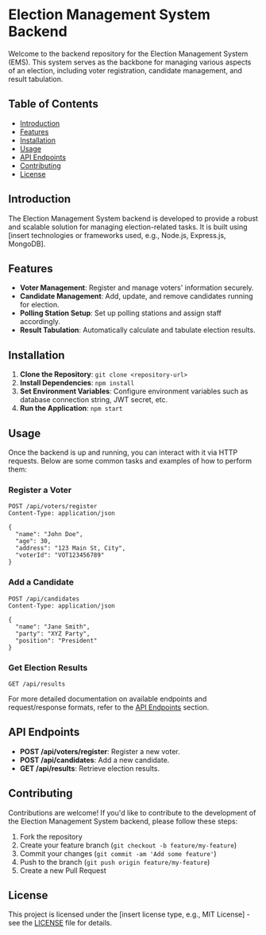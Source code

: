 
# Election Management System Backend

Welcome to the backend repository for the Election Management System (EMS). This system serves as the backbone for managing various aspects of an election, including voter registration, candidate management, and result tabulation.

## Table of Contents

- [Introduction](#introduction)
- [Features](#features)
- [Installation](#installation)
- [Usage](#usage)
- [API Endpoints](#api-endpoints)
- [Contributing](#contributing)
- [License](#license)

## Introduction

The Election Management System backend is developed to provide a robust and scalable solution for managing election-related tasks. It is built using [insert technologies or frameworks used, e.g., Node.js, Express.js, MongoDB].

## Features

- **Voter Management**: Register and manage voters' information securely.
- **Candidate Management**: Add, update, and remove candidates running for election.
- **Polling Station Setup**: Set up polling stations and assign staff accordingly.
- **Result Tabulation**: Automatically calculate and tabulate election results.

## Installation

1. **Clone the Repository**: `git clone <repository-url>`
2. **Install Dependencies**: `npm install`
3. **Set Environment Variables**: Configure environment variables such as database connection string, JWT secret, etc.
4. **Run the Application**: `npm start`

## Usage

Once the backend is up and running, you can interact with it via HTTP requests. Below are some common tasks and examples of how to perform them:

### Register a Voter

```http
POST /api/voters/register
Content-Type: application/json

{
  "name": "John Doe",
  "age": 30,
  "address": "123 Main St, City",
  "voterId": "VOT123456789"
}
```

### Add a Candidate

```http
POST /api/candidates
Content-Type: application/json

{
  "name": "Jane Smith",
  "party": "XYZ Party",
  "position": "President"
}
```

### Get Election Results

```http
GET /api/results
```

For more detailed documentation on available endpoints and request/response formats, refer to the [API Endpoints](#api-endpoints) section.

## API Endpoints

- **POST /api/voters/register**: Register a new voter.
- **POST /api/candidates**: Add a new candidate.
- **GET /api/results**: Retrieve election results.

## Contributing

Contributions are welcome! If you'd like to contribute to the development of the Election Management System backend, please follow these steps:

1. Fork the repository
2. Create your feature branch (`git checkout -b feature/my-feature`)
3. Commit your changes (`git commit -am 'Add some feature'`)
4. Push to the branch (`git push origin feature/my-feature`)
5. Create a new Pull Request

## License

This project is licensed under the [insert license type, e.g., MIT License] - see the [LICENSE](LICENSE) file for details.


